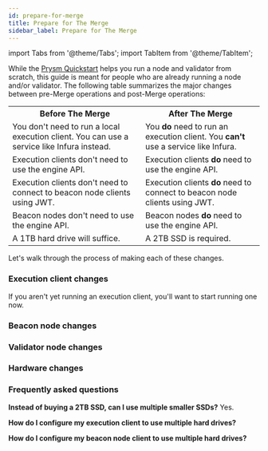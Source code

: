 ```yaml
---
id: prepare-for-merge
title: Prepare for The Merge
sidebar_label: Prepare for The Merge
---
```


import Tabs from '@theme/Tabs';
import TabItem from '@theme/TabItem';

While the [Prysm Quickstart](install/install-with-script) helps you run a node and validator from scratch, this guide is meant for people who are already running a node and/or validator. The following table summarizes the major changes between pre-Merge operations and post-Merge operations:

<table>
  <tr>
    <th style={{minWidth: 240 + 'px'}}>Before The Merge</th> 
    <th>After The Merge</th>
  </tr>
  <tr>
    <td>You don't need to run a local execution client. You can use a service like Infura instead.</td>
    <td>You <strong>do</strong> need to run an execution client. You <strong>can't</strong> use a service like Infura.</td>
  </tr>
  <tr>
    <td>Execution clients don't need to use the engine API.</td>
    <td>Execution clients <strong>do</strong> need to use the engine API.</td>
  </tr>
  <tr>
    <td>Execution clients don't need to connect to beacon node clients using JWT.</td>
    <td>Execution clients <strong>do</strong> need to connect to beacon node clients using JWT.</td>
  </tr>
  <tr>
    <td>Beacon nodes don't need to use the engine API.</td>
    <td>Beacon nodes <strong>do</strong> need to use the engine API.</td>
  </tr>
  <tr>
    <td>A 1TB hard drive will suffice.</td>
    <td>A 2TB SSD is required.</td>
  </tr>
</table>

Let's walk through the process of making each of these changes.


### Execution client changes

If you aren't yet running an execution client, you'll want to start running one now.


### Beacon node changes


### Validator node changes


### Hardware changes



### Frequently asked questions

**Instead of buying a 2TB SSD, can I use multiple smaller SSDs?**
Yes.

**How do I configure my execution client to use multiple hard drives?**

**How do I configure my beacon node client to use multiple hard drives?**





